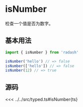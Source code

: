 # isNumber

检查一个值是否为数字。

## 基本用法

```ts
import { isNumber } from 'radash'

isNumber('hello') // => false
isNumber(['hello']) // => false
isNumber(12) // => true
```

## 源码

<<< ../../src/typed.ts#isNumber{ts}
